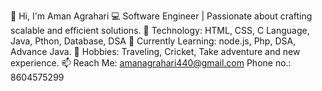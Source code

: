 👋 Hi, I'm Aman Agrahari
💻 Software Engineer | Passionate about crafting scalable and efficient solutions.
🔧 Technology: HTML, CSS, C Language, Java, Pthon, Database, DSA 
🌱 Currently Learning: node.js, Php, DSA, Advance Java.
🚀 Hobbies: Traveling, Cricket, Take adventure and new experience.
📫 Reach Me: amanagrahari440@gmail.com
Phone no.: 8604575299




<!---
Amanagrahari08/Amanagrahari08 is a ✨ special ✨ repository because its `README.md` (this file) appears on your GitHub profile.
You can click the Preview link to take a look at your changes.
--->
